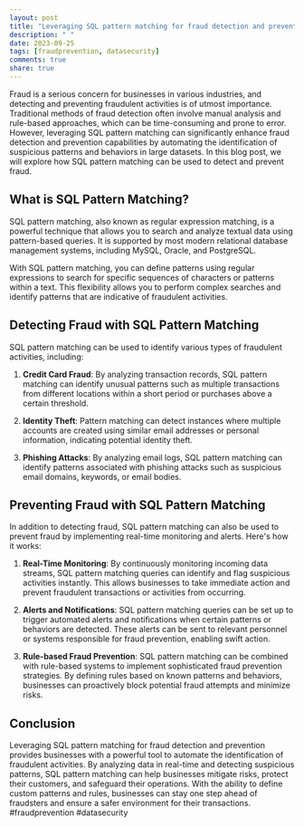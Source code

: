 ```yaml
---
layout: post
title: "Leveraging SQL pattern matching for fraud detection and prevention"
description: " "
date: 2023-09-25
tags: [fraudprevention, datasecurity]
comments: true
share: true
---
```


Fraud is a serious concern for businesses in various industries, and detecting and preventing fraudulent activities is of utmost importance. Traditional methods of fraud detection often involve manual analysis and rule-based approaches, which can be time-consuming and prone to error. However, leveraging SQL pattern matching can significantly enhance fraud detection and prevention capabilities by automating the identification of suspicious patterns and behaviors in large datasets. In this blog post, we will explore how SQL pattern matching can be used to detect and prevent fraud.

## What is SQL Pattern Matching?

SQL pattern matching, also known as regular expression matching, is a powerful technique that allows you to search and analyze textual data using pattern-based queries. It is supported by most modern relational database management systems, including MySQL, Oracle, and PostgreSQL.

With SQL pattern matching, you can define patterns using regular expressions to search for specific sequences of characters or patterns within a text. This flexibility allows you to perform complex searches and identify patterns that are indicative of fraudulent activities.

## Detecting Fraud with SQL Pattern Matching

SQL pattern matching can be used to identify various types of fraudulent activities, including:

1. **Credit Card Fraud**: By analyzing transaction records, SQL pattern matching can identify unusual patterns such as multiple transactions from different locations within a short period or purchases above a certain threshold.

2. **Identity Theft**: Pattern matching can detect instances where multiple accounts are created using similar email addresses or personal information, indicating potential identity theft.

3. **Phishing Attacks**: By analyzing email logs, SQL pattern matching can identify patterns associated with phishing attacks such as suspicious email domains, keywords, or email bodies.

## Preventing Fraud with SQL Pattern Matching

In addition to detecting fraud, SQL pattern matching can also be used to prevent fraud by implementing real-time monitoring and alerts. Here's how it works:

1. **Real-Time Monitoring**: By continuously monitoring incoming data streams, SQL pattern matching queries can identify and flag suspicious activities instantly. This allows businesses to take immediate action and prevent fraudulent transactions or activities from occurring.

2. **Alerts and Notifications**: SQL pattern matching queries can be set up to trigger automated alerts and notifications when certain patterns or behaviors are detected. These alerts can be sent to relevant personnel or systems responsible for fraud prevention, enabling swift action.

3. **Rule-based Fraud Prevention**: SQL pattern matching can be combined with rule-based systems to implement sophisticated fraud prevention strategies. By defining rules based on known patterns and behaviors, businesses can proactively block potential fraud attempts and minimize risks.

## Conclusion

Leveraging SQL pattern matching for fraud detection and prevention provides businesses with a powerful tool to automate the identification of fraudulent activities. By analyzing data in real-time and detecting suspicious patterns, SQL pattern matching can help businesses mitigate risks, protect their customers, and safeguard their operations. With the ability to define custom patterns and rules, businesses can stay one step ahead of fraudsters and ensure a safer environment for their transactions. #fraudprevention #datasecurity